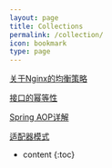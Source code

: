```yaml
---
layout: page
title: Collections
permalink: /collection/
icon: bookmark
type: page
---
```


[关于Nginx的均衡策略](https://kaiwu.lagou.com/course/courseInfo.htm?sid=&courseId=59&lagoufrom=noapp#/detail/pc?id=1793)

[接口的幂等性](https://kaiwu.lagou.com/course/courseInfo.htm?sid=&courseId=59&lagoufrom=noapp#/detail/pc?id=1791)

[Spring AOP详解](https://www.cnblogs.com/joy99/p/10941543.html)

[适配器模式](https://blog.csdn.net/wwwdc1012/article/details/82780560)

* content
{:toc}


